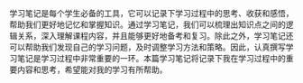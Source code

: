 <!-- 笔记引言 -->

学习笔记是每个学生必备的工具，它可以记录下学习过程中的思考、收获和感悟，帮助我们更好地记忆和掌握知识。通过学习笔记，我们可以梳理出知识点之间的逻辑关系，深入理解课程内容，并且能够更好地备考和复习。除此之外，学习笔记还可以帮助我们发现自己的学习问题，及时调整学习方法和策略。因此，认真撰写学习笔记是学习过程中非常重要的一环。本篇学习笔记将记录下我在学习过程中的重要内容和思考，希望能对我的学习有所帮助。